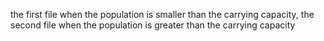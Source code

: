 the first file when the population is smaller than the carrying capacity, the second file when the population is greater than the carrying capacity

